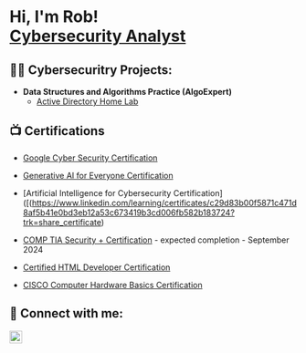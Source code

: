 <h1>Hi, I'm Rob! <br/><a href="https:github.com/cyberfocused">Cybersecurity Analyst</a> <a href'"https://www.liknedin.com/in/rob-hartman-cyberfocused/></h1>

<h2>👨‍💻 Cybersecuritry Projects:</h2>

- <b>Data Structures and Algorithms Practice (AlgoExpert)</b>
  - [Active Directory Home Lab](https://github.com/cyberfocused/ActiveDirectoryLab/blob/main/README.md)

<h2>📺 Certifications</h2>

- [Google Cyber Security Certification](https://www.coursera.org/account/accomplishments/specialization/E7X5XJX6KWNW)
- [Generative AI for Everyone Certification](https://www.coursera.org/account/accomplishments/verify/DUD7H7PKWLM3)
- [Artificial Intelligence for Cybersecurity Certification]([(https://www.linkedin.com/learning/certificates/c29d83b00f5871c471d8af5b41e0bd3eb12a53c673419b3cd006fb582b183724?trk=share_certificate)

- [COMP TIA Security + Certification](https://www.comptia.org) - expected completion - September 2024

- [Certified HTML Developer Certification](https://https://verify.w3schools.com/1N7G9BGPIC)
- [CISCO Computer Hardware Basics Certification](https://www.credly.com/badges/2bbbedca-700b-4891-b941-c1de6bed2d5e)


<h2> 🤳 Connect with me:</h2>


[<img align="left" alt="rob-hartman-cyberfocused | LinkedIn" width="22px" src="https://cdn.jsdelivr.net/npm/simple-icons@v3/icons/linkedin.svg" />][linkedin]



[linkedin]: https://linkedin.com/in/rob-hartman-cyberfocused

<!--
**cyberfocused/cyberfocused** is a ✨ _special_ ✨ repository because its `README.md` (this file) appears on your GitHub profile.


